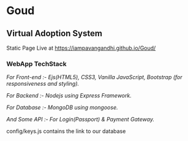 # Goud
## Virtual Adoption System

Static Page Live at https://iampavangandhi.github.io/Goud/

### WebApp TechStack

*For Front-end :- Ejs(HTML5), CSS3, Vanilla JavaScript, Bootstrap (for responsiveness and styling).*

*For Backend :- Nodejs using Express Framework.*

*For Database :- MongoDB using mongoose.*

*And Some API :- For Login(Passport) & Payment Gateway.*

config/keys.js contains the link to our database

